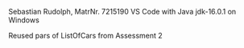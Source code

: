 Sebastian Rudolph, MatrNr. 7215190
VS Code with Java jdk-16.0.1 on Windows

Reused pars of ListOfCars from Assessment 2
